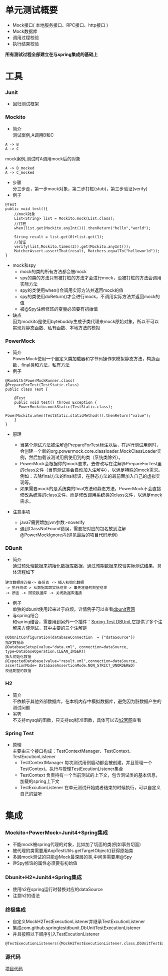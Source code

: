 
# 单元测试概要
- Mock接口( 本地服务接口、RPC接口、http接口 )
- Mock数据库
- 调用过程校验
- 执行结果校验

**所有测试过程全部建立在与spring集成的基础上**

# 工具
### Junit
- 回归测试框架

### Mockito
-  简介<br>
测试案例,A调用B和C
```
A -> B
A -> C
```
mock案例,测试时A调用mock后的对象
```
A -> B_mocked
A -> C_mocked
```
- 步骤<br>
分三步走，第一步mock对象，第二步打桩(stub)，第三步验证(verify)
- 例子
```
@Test  
public void test(){  
    //mock对象
    List<String> list = Mockito.mock(List.class);
    //打桩
    when(list.get(Mockito.anyInt())).thenReturn("hello","world");  

    String result = list.get(0)+list.get(1);  
    //验证
    verify(list,Mockito.times(2)).get(Mockito.anyInt());  
    MatcherAssert.assertThat(result, Matchers.equalTo("helloworld"));
}
```
- mock和spy
  - mock的类的所有方法都会被mock
  - spy的类的方法只有被打桩的方法才会进行mock，没被打桩的方法会调用实际方法
  - spy的类使用when()会调用实际方法并返回mock的值
  - spy的类使用doReturn()才会进行mock，不调用实际方法并返回mock的值
  - 被@Spy注解修饰的变量必须要有初始值
- 缺点<br>
因为mockito是使用bytebuddy生成子类代理来mock原始对象，所以不可以实现对静态函数、私有函数、本地方法的模拟.

### PowerMock
- 简介<br>
PowerMock使用一个自定义类加载器和字节码操作来模拟静态方法，构造函数，final类和方法，私有方法
- 例子
```
@RunWith(PowerMockRunner.class)
@PrepareForTest(TestStatic.class)  
public class Test {

    @Test   
    public void test() throws Exception {  
      PowerMockito.mockStatic(TestStatic.class);
      PowerMockito.when(TestStatic.staticMethod()).thenReturn("value");
    }  
}
```
- 原理
  - 当某个测试方法被注解@PrepareForTest标注以后，在运行测试用例时，会创建一个新的org.powermock.core.classloader.MockClassLoader实例，然后加载该测试用例使用到的类（系统类除外）。
  - PowerMock会根据你的mock要求，去修改写在注解@PrepareForTest里的class文件（当前测试类会自动加入注解中），以满足特殊的mock需求。例如：去除final方法的final标识，在静态方法的最前面加入自己的虚拟实现等。
  - 如果需要mock的是系统类的final方法和静态方法，PowerMock不会直接修改系统类的class文件，而是修改调用系统类的class文件，以满足mock需求。

- 注意事项
  - java7需要增加jvm参数:-noverify
  - 遇到ClassNotFound错误，需要把对应的包名放到注解@PowerMockIgnore内(详见最后的项目代码示例)
### DBunit
- 简介<br>
通过预处理数据来初始化数据库数据，通过预期数据来校验实际测试结果，具体流程如下
```
建立数据库连接-> 备份表 -> 插入初始化数据
-> 执行测试-> 从数据库取实际结果-> 事先准备的期望结果
-> 断言 -> 回滚数据库 -> 关闭数据库连接
```
- 例子<br>
单独的dbunit使用起来过于麻烦，详情例子可以查看[dbunit官网](http://dbunit.sourceforge.net/faq.html)
- 与spring结合<br>
和spring结合，需要用到另外一个插件：[Spring Test DBUnit](https://springtestdbunit.github.io/spring-test-dbunit/),它提供了多个注解来方便测试，其中主要的三个注解是
```
@DbUnitConfiguration(databaseConnection  = {"dataSource"})
指定数据源
@DatabaseSetup(value="data.xml", connection=dataSource,
type=DatabaseOperation.CLEAN_INSERT)
插入初始化数据
@ExpectedDatabase(value="result.xml",connection=dataSource,
assertionMode= DatabaseAssertionMode.NON_STRICT_UNORDERED)
校验期望的数据
```

### H2
- 简介<br>
不依赖于其他外部数据库，在本机内存中模拟数据库，避免因为脏数据产生的测试问题
- 劣势<br>
不支持mysql的函数，只支持sql标准函数，具体可以去[h2官网](http://www.h2database.com/html/main.html)查看

### Spring Test
- 原理<br>
主要由三个接口构成：TestContextManager、TestContext、TestExcutionListener
  - TestContextManager
  每次测试用例启动都会被创建，并且管理一个TestContext。执行与管理TestExcutionListener集合
  - TestContext
  负责持有一个当前测试的上下文，包含测试类的基本信息，加载的spring上下文
  - TestExcutionListener
  在单元测试开始或者结束的时候执行，可以自定义自己的监听

# 集成

### Mockito+PowerMock+Junit4+Spring集成
- 不能mock被spring代理的对象，比如加了切面的类(例如事务切面)
- 被代理的类需要用AopTestUtils.getTargetObject()获得原始类
- 多层mock测试的只能@Mock最深层的类,中间类需要用@Spy
- @Spy修饰的属性必须要有初始值

### Dbunit+H2+Junit4+Spring集成
- 使用h2在spring运行时替换对应的dataSource
- 注意h2的语法

### 终极集成
- 自定义MockH2TestExecutionListener并继承TestExcutionListener
- 集成com.github.springtestdbunit.DbUnitTestExecutionListener
- 并且按照以下顺序引入TestExcutionListener
```
@TestExecutionListeners({MockH2TestExecutionListener.class,DbUnitTestExecutionListener.class})
```
### 源代码
[项目代码](https://github.com/LaughXP/testWithDbunitAndH2)
